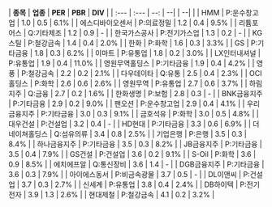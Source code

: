 | **종목** | **업종** | **PER** | **PBR** | **DIV** |
| :--- | :--- | --: | --| | --| |
| HMM | P:운수창고업 | 1.0 | 0.5 | 6.1% |
| 에스디바이오센서 | P:의료정밀 | 1.2 | 0.4 | 9.5% |
| 리튬포어스 | Q:기타제조 | 1.2 | 0.9 | - |
| 한국가스공사 | P:전기가스업 | 1.3 | 0.2 | - |
| KG스틸 | P:철강금속 | 1.4 | 0.4 | 2.0% |
| 한화 | P:화학 | 1.6 | 0.3 | 3.3% |
| GS | P:기타금융 | 1.8 | 0.3 | 6.2% |
| 이마트 | P:유통업 | 1.8 | 0.2 | 3.0% |
| LX인터내셔널 | P:유통업 | 1.9 | 0.4 | 11.0% |
| 영원무역홀딩스 | P:기타금융 | 1.9 | 0.4 | 4.2% |
| 영풍 | P:철강금속 | 2.2 | 0.2 | 2.1% |
| 다우데이타 | Q:유통 | 2.5 | 0.4 | 2.3% |
| OCI홀딩스 | P:화학 | 2.6 | 0.6 | 2.6% |
| 영원무역 | P:유통업 | 2.7 | 0.6 | 3.7% |
| 하림지주 | Q:금융 | 2.7 | 0.2 | 1.6% |
| 한화생명 | P:보험 | 2.8 | 0.3 | - |
| BNK금융지주 | P:기타금융 | 2.9 | 0.2 | 9.0% |
| 팬오션 | P:운수창고업 | 2.9 | 0.4 | 4.1% |
| 우리금융지주 | P:기타금융 | 3.0 | 0.3 | 9.1% |
| 금호석유 | P:화학 | 3.0 | 0.5 | 4.8% |
| 대우건설 | P:건설업 | 3.2 | 0.4 | - |
| HD현대 | P:기타금융 | 3.3 | 0.6 | 6.9% |
| 더네이쳐홀딩스 | Q:섬유의류 | 3.4 | 0.8 | 2.5% |
| 기업은행 | P:은행 | 3.5 | 0.3 | 8.4% |
| 하나금융지주 | P:기타금융 | 3.5 | 0.3 | 8.2% |
| JB금융지주 | P:기타금융 | 3.5 | 0.4 | 7.9% |
| GS건설 | P:건설업 | 3.6 | 0.2 | 9.1% |
| S-Oil | P:화학 | 3.6 | 0.9 | 8.5% |
| 에치에프알 | Q:통신장비 | 3.6 | 1.4 | - |
| DGB금융지주 | P:기타금융 | 3.6 | 0.3 | 7.9% |
| 아이에스동서 | P:비금속광물 | 3.7 | 0.5 | - |
| DL이앤씨 | P:건설업 | 3.7 | 0.3 | 2.7% |
| 신세계 | P:유통업 | 3.8 | 0.4 | 2.4% |
| DB하이텍 | P:전기전자 | 3.9 | 1.3 | 2.6% |
| 현대제철 | P:철강금속 | 4.1 | 0.2 | 3.2% |